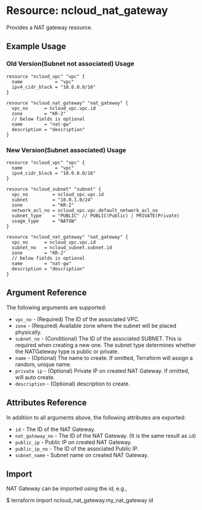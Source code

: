 # Resource: ncloud_nat_gateway

Provides a NAT gateway resource.

## Example Usage

### Old Version(Subnet not associated) Usage

```hcl
resource "ncloud_vpc" "vpc" {
  name            = "vpc"
  ipv4_cidr_block = "10.0.0.0/16"
}

resource "ncloud_nat_gateway" "nat_gateway" {
  vpc_no      = ncloud_vpc.vpc.id
  zone        = "KR-2"
  // below fields is optional
  name        = "nat-gw"
  description = "description"
}

```

### New Version(Subnet associated) Usage

```hcl
resource "ncloud_vpc" "vpc" {
  name            = "vpc"
  ipv4_cidr_block = "10.0.0.0/16"
}

resource "ncloud_subnet" "subnet" {
  vpc_no         = ncloud_vpc.vpc.id
  subnet         = "10.0.1.0/24"
  zone           = "KR-2"
  network_acl_no = ncloud_vpc.vpc.default_network_acl_no
  subnet_type    = "PUBLIC" // PUBLIC(Public) | PRIVATE(Private)
  usage_type     = "NATGW"
}

resource "ncloud_nat_gateway" "nat_gateway" {
  vpc_no      = ncloud_vpc.vpc.id
  subnet_no   = ncloud_subnet.subnet.id
  zone        = "KR-2"
  // below fields is optional
  name        = "nat-gw"
  description = "description"
}

```

## Argument Reference

The following arguments are supported:

* `vpc_no` - (Required) The ID of the associated VPC.
* `zone` - (Required) Available zone where the subnet will be placed physically.
* `subnet_no` - (Conditional) The ID of the associated SUBNET. This is required when creating a new one. The subnet type determines whether the NATGateway type is public or private. 
* `name` - (Optional) The name to create. If omitted, Terraform will assign a random, unique name.
* `private ip` - (Optional) Private IP on created NAT Gateway. If omitted, will auto create.
* `description` - (Optional) description to create.

## Attributes Reference

In addition to all arguments above, the following attributes are exported:

* `id` - The ID of the NAT Gateway.
* `nat_gateway_no` - The ID of the NAT Gateway. (It is the same result as `id`) 
* `public_ip` - Public IP on created NAT Gateway.
* `public_ip_no` - The ID of the associated Public IP.
* `subnet_name` - Subnet name on created NAT Gateway.

## Import

NAT Gateway can be imported using the id, e.g.,

$ terraform import ncloud_nat_gateway.my_nat_gateway id
